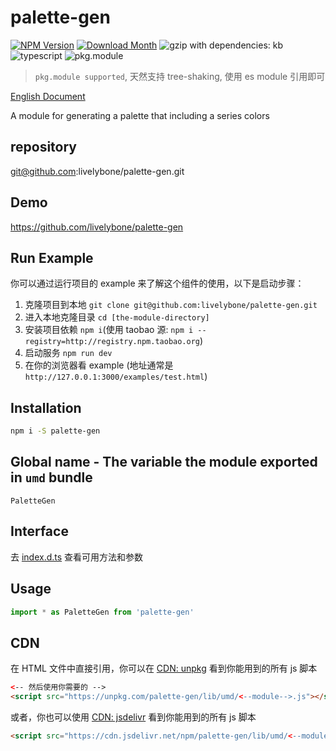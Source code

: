 # palette-gen
[![NPM Version](http://img.shields.io/npm/v/palette-gen.svg?style=flat-square)](https://www.npmjs.com/package/palette-gen)
[![Download Month](http://img.shields.io/npm/dm/palette-gen.svg?style=flat-square)](https://www.npmjs.com/package/palette-gen)
![gzip with dependencies: kb](https://img.shields.io/badge/gzip--with--dependencies-kb-brightgreen.svg "gzip with dependencies: kb")
![typescript](https://img.shields.io/badge/typescript-supported-blue.svg "typescript")
![pkg.module](https://img.shields.io/badge/pkg.module-supported-blue.svg "pkg.module")

> `pkg.module supported`, 天然支持 tree-shaking, 使用 es module 引用即可

[English Document](./README.md)

A module for generating a palette that including a series colors

## repository
git@github.com:livelybone/palette-gen.git

## Demo
https://github.com/livelybone/palette-gen

## Run Example
你可以通过运行项目的 example 来了解这个组件的使用，以下是启动步骤：

1. 克隆项目到本地 `git clone git@github.com:livelybone/palette-gen.git`
2. 进入本地克隆目录 `cd [the-module-directory]`
3. 安装项目依赖 `npm i`(使用 taobao 源: `npm i --registry=http://registry.npm.taobao.org`)
4. 启动服务 `npm run dev`
5. 在你的浏览器看 example (地址通常是 `http://127.0.0.1:3000/examples/test.html`)

## Installation
```bash
npm i -S palette-gen
```

## Global name - The variable the module exported in `umd` bundle
`PaletteGen`

## Interface
去 [index.d.ts](./index.d.ts) 查看可用方法和参数

## Usage
```js
import * as PaletteGen from 'palette-gen'
```

## CDN
在 HTML 文件中直接引用，你可以在 [CDN: unpkg](https://unpkg.com/palette-gen/lib/umd/) 看到你能用到的所有 js 脚本
```html
<-- 然后使用你需要的 -->
<script src="https://unpkg.com/palette-gen/lib/umd/<--module-->.js"></script>
```

或者，你也可以使用 [CDN: jsdelivr](https://cdn.jsdelivr.net/npm/palette-gen/lib/umd/) 看到你能用到的所有 js 脚本
```html
<script src="https://cdn.jsdelivr.net/npm/palette-gen/lib/umd/<--module-->.js"></script>
```
